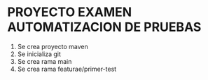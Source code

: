 # PROYECTO EXAMEN AUTOMATIZACION DE PRUEBAS

1. Se crea proyecto maven
2. Se inicializa git
3. Se crea rama main
4. Se crea rama featurae/primer-test
